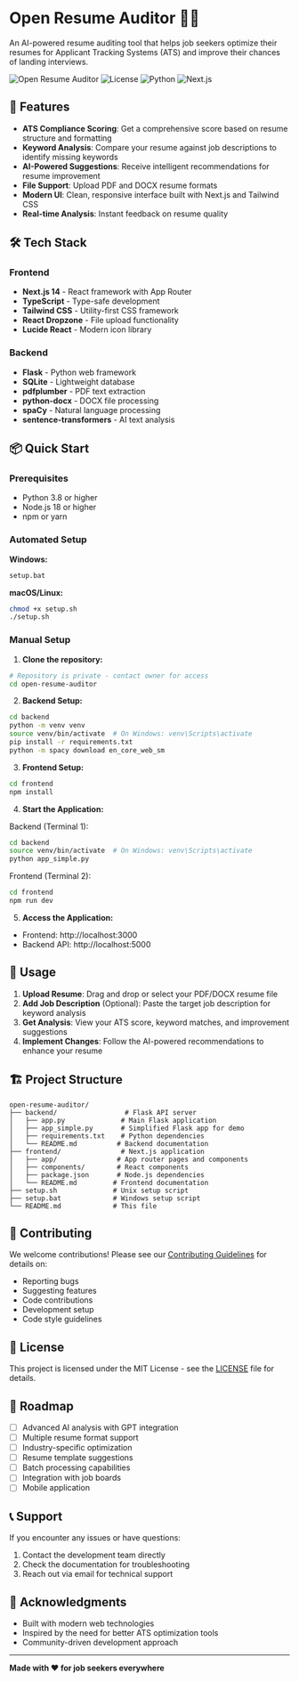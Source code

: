# Open Resume Auditor 📄✨

An AI-powered resume auditing tool that helps job seekers optimize their resumes for Applicant Tracking Systems (ATS) and improve their chances of landing interviews.

![Open Resume Auditor](https://img.shields.io/badge/Status-MVP-green)
![License](https://img.shields.io/badge/License-MIT-blue)
![Python](https://img.shields.io/badge/Python-3.8+-blue)
![Next.js](https://img.shields.io/badge/Next.js-14-black)

## 🚀 Features

- **ATS Compliance Scoring**: Get a comprehensive score based on resume structure and formatting
- **Keyword Analysis**: Compare your resume against job descriptions to identify missing keywords
- **AI-Powered Suggestions**: Receive intelligent recommendations for resume improvement
- **File Support**: Upload PDF and DOCX resume formats
- **Modern UI**: Clean, responsive interface built with Next.js and Tailwind CSS
- **Real-time Analysis**: Instant feedback on resume quality

## 🛠️ Tech Stack

### Frontend
- **Next.js 14** - React framework with App Router
- **TypeScript** - Type-safe development
- **Tailwind CSS** - Utility-first CSS framework
- **React Dropzone** - File upload functionality
- **Lucide React** - Modern icon library

### Backend
- **Flask** - Python web framework
- **SQLite** - Lightweight database
- **pdfplumber** - PDF text extraction
- **python-docx** - DOCX file processing
- **spaCy** - Natural language processing
- **sentence-transformers** - AI text analysis

## 📦 Quick Start

### Prerequisites
- Python 3.8 or higher
- Node.js 18 or higher
- npm or yarn

### Automated Setup

**Windows:**
```bash
setup.bat
```

**macOS/Linux:**
```bash
chmod +x setup.sh
./setup.sh
```

### Manual Setup

1. **Clone the repository:**
```bash
# Repository is private - contact owner for access
cd open-resume-auditor
```

2. **Backend Setup:**
```bash
cd backend
python -m venv venv
source venv/bin/activate  # On Windows: venv\Scripts\activate
pip install -r requirements.txt
python -m spacy download en_core_web_sm
```

3. **Frontend Setup:**
```bash
cd frontend
npm install
```

4. **Start the Application:**

Backend (Terminal 1):
```bash
cd backend
source venv/bin/activate  # On Windows: venv\Scripts\activate
python app_simple.py
```

Frontend (Terminal 2):
```bash
cd frontend
npm run dev
```

5. **Access the Application:**
- Frontend: http://localhost:3000
- Backend API: http://localhost:5000

## 📖 Usage

1. **Upload Resume**: Drag and drop or select your PDF/DOCX resume file
2. **Add Job Description** (Optional): Paste the target job description for keyword analysis
3. **Get Analysis**: View your ATS score, keyword matches, and improvement suggestions
4. **Implement Changes**: Follow the AI-powered recommendations to enhance your resume

## 🏗️ Project Structure

```
open-resume-auditor/
├── backend/                 # Flask API server
│   ├── app.py              # Main Flask application
│   ├── app_simple.py       # Simplified Flask app for demo
│   ├── requirements.txt    # Python dependencies
│   └── README.md          # Backend documentation
├── frontend/               # Next.js application
│   ├── app/               # App router pages and components
│   ├── components/        # React components
│   ├── package.json       # Node.js dependencies
│   └── README.md         # Frontend documentation
├── setup.sh              # Unix setup script
├── setup.bat             # Windows setup script
└── README.md             # This file
```

## 🤝 Contributing

We welcome contributions! Please see our [Contributing Guidelines](CONTRIBUTING.md) for details on:

- Reporting bugs
- Suggesting features
- Code contributions
- Development setup
- Code style guidelines

## 📝 License

This project is licensed under the MIT License - see the [LICENSE](LICENSE) file for details.

## 🔮 Roadmap

- [ ] Advanced AI analysis with GPT integration
- [ ] Multiple resume format support
- [ ] Industry-specific optimization
- [ ] Resume template suggestions
- [ ] Batch processing capabilities
- [ ] Integration with job boards
- [ ] Mobile application

## 📞 Support

If you encounter any issues or have questions:

1. Contact the development team directly
2. Check the documentation for troubleshooting
3. Reach out via email for technical support

## 🙏 Acknowledgments

- Built with modern web technologies
- Inspired by the need for better ATS optimization tools
- Community-driven development approach

---

**Made with ❤️ for job seekers everywhere**